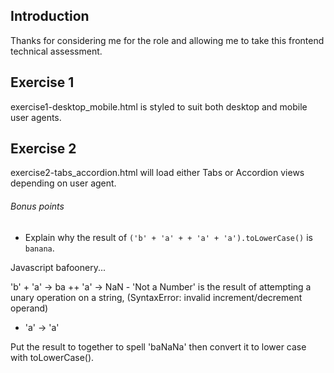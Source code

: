 Introduction
---
Thanks for considering me for the role and allowing me to take this frontend technical assessment.

Exercise 1
---
exercise1-desktop_mobile.html is styled to suit both desktop and mobile user agents.

Exercise 2
---
exercise2-tabs_accordion.html will load either Tabs or Accordion views depending on user agent.

###### Bonus points
* Explain why the result of `('b' + 'a' + + 'a' + 'a').toLowerCase()` is `banana`.

Javascript bafoonery...

'b' + 'a' -> ba
++ 'a' -> NaN - 'Not a Number' is the result of attempting a unary operation on a string, (SyntaxError: invalid increment/decrement operand)
+ 'a' -> 'a'

Put the result to together to spell 'baNaNa' then convert it to lower case with toLowerCase().
